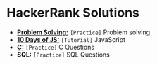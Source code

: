 # HackerRank Solutions

- **[Problem Solving:](problem-solving/)** `[Practice]` Problem solving
- **[10 Days of JS:](10-days-of-js/)** `[Tutorial]` JavaScript
- **[C:](c/)** `[Practice]` C Questions
- **SQL:** `[Practice]` SQL Questions
